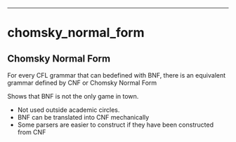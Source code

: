 
---

# chomsky_normal_form


## Chomsky Normal Form

For every CFL grammar that can bedefined with BNF,
there is an equivalent grammar defined by CNF or Chomsky Normal Form

Shows that BNF is not the only game in town.
- Not used outside academic circles.
- BNF can be translated into CNF mechanically
- Some parsers are easier to construct if they have been constructed from CNF


